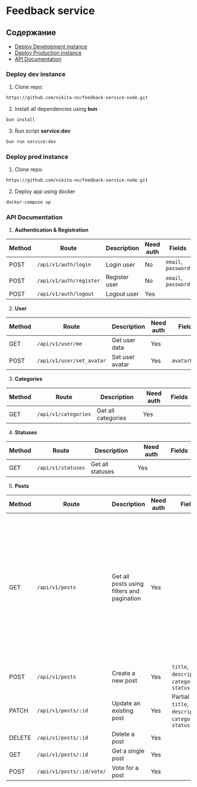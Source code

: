 # Feedback service

## Содержание

- [Deploy Development instance](#deploy-dev-instance)
- [Deploy Production instance](#deploy-prod-instance)
- [API Documentation](#api-documentation)

### Deploy dev instance

1. Clone repo:

```bash
https://github.com/nikita-nn/feedback-service-node.git
```

2. Install all dependencies using **bun**

```bash
bun install
```

3. Run script **service:dev**

```bash
bun run service:dev
```

### Deploy prod instance

1. Clone repo:

```bash
https://github.com/nikita-nn/feedback-service-node.git
```

2. Deploy app using docker

```bash
docker-compose up
```

### API Documentation

1. **Authentication & Registration**

| Method | Route                   | Description   | Need auth | Fields              |
| ------ | ----------------------- | ------------- | --------- | ------------------- |
| POST   | `/api/v1/auth/login`    | Login user    | No        | `email`, `password` |
| POST   | `/api/v1/auth/register` | Register user | No        | `email`, `password` |
| POST   | `/api/v1/auth/logout`   | Logout user   | Yes       |                     |

2. **User**

| Method | Route                     | Description     | Need auth | Fields       |
| ------ | ------------------------- | --------------- | --------- | ------------ |
| GET    | `/api/v1/user/me`         | Get user data   | Yes       |              |
| POST   | `/api/v1/user/set_avatar` | Set user avatar | Yes       | `avatarLink` |

3. **Categories**

| Method | Route                | Description        | Need auth | Fields |
| ------ | -------------------- | ------------------ | --------- | ------ |
| GET    | `/api/v1/categories` | Get all categories | Yes       |        |

4. **Statuses**

| Method | Route              | Description      | Need auth | Fields |
| ------ | ------------------ | ---------------- | --------- | ------ |
| GET    | `/api/v1/statuses` | Get all statuses | Yes       |        |

5. **Posts**

| Method | Route                     | Description                                | Need auth | Fields                                                  | Query params                                                                                                                                                                           |
| ------ | ------------------------- | ------------------------------------------ | --------- | ------------------------------------------------------- | -------------------------------------------------------------------------------------------------------------------------------------------------------------------------------------- |
| GET    | `/api/v1/posts`           | Get all posts using filters and pagination | Yes       |                                                         | **pageSize** - size of page<br/><br/> **page** - number of page <br/> <br/> **category** - category filter <br/><br/> **status** - status filter <br/><br/> **orderBy** - date / votes |
| POST   | `/api/v1/posts`           | Create a new post                          | Yes       | `title`, `description`, `category`, `status`            |
| PATCH  | `/api/v1/posts/:id`       | Update an existing post                    | Yes       | Partial of `title`, `description`, `category`, `status` |
| DELETE | `/api/v1/posts/:id`       | Delete a post                              | Yes       |                                                         |
| GET    | `/api/v1/posts/:id`       | Get a single post                          | Yes       |                                                         |
| POST   | `/api/v1/posts/:id/vote/` | Vote for a post                            | Yes       |                                                         |
